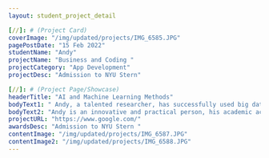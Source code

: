 ```yaml
---
layout: student_project_detail

[//]: # (Project Card)
coverImage: "/img/updated/projects/IMG_6585.JPG"
pagePostDate: "15 Feb 2022"
studentName: "Andy"
projectName: "Business and Coding "
projectCategory: "App Development"
projectDesc: "Admission to NYU Stern"

[//]: # (Project Page/Showcase)
headerTitle: "AI and Machine Learning Methods"
bodyText1: " Andy, a talented researcher, has successfully used big data to analyze the entrepreneurial growth trends of SMEs. His research results not only published papers, but also applied for patents. Because of these significant contributions, he has been admitted to the NYU Stern School of Business."
bodyText2: "Andy is an innovative and practical person, his academic achievements prove his deep understanding and practical application ability in the business field. He combines big data with business strategy to address the unique challenges faced by SMEs. These abilities have made him highly recognized in the NYU Stern School of Business."
projectURL: "https://www.google.com/"
awardsDesc: "Admission to NYU Stern "
contentImage: "/img/updated/projects/IMG_6587.JPG"
contentImage2: "/img/updated/projects/IMG_6588.JPG"
---
```

